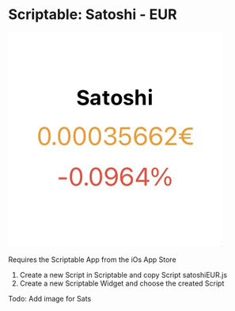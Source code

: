 # Scriptable: Satoshi - EUR

![alt text](https://github.com/IncludeMori/Scriptable-Satoshi-EUR/blob/main/preview.jpg)

Requires the Scriptable App from the iOs App Store

1. Create a new Script in Scriptable and copy Script satoshiEUR.js
2. Create a new Scriptable Widget and choose the created Script

Todo: Add image for Sats
